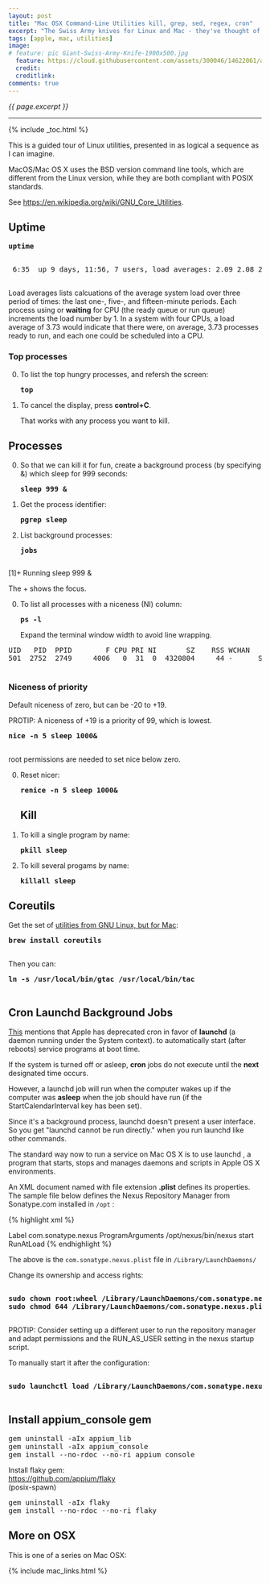 ```yaml
---
layout: post
title: "Mac OSX Command-Line Utilities kill, grep, sed, regex, cron"
excerpt: "The Swiss Army knives for Linux and Mac - they've thought of everything"
tags: [apple, mac, utilities]
image:
# feature: pic Giant-Swiss-Army-Knife-1900x500.jpg
  feature: https://cloud.githubusercontent.com/assets/300046/14622061/afe5f5da-0584-11e6-8140-3278289baef4.jpg
  credit: 
  creditlink:
comments: true
---
```

<i>{{ page.excerpt }}</i>
<hr />

{% include _toc.html %}

This is a guided tour of Linux utilities, presented in as logical a sequence
as I can imagine.

MacOS/Mac OS X uses the BSD version command line tools, 
which are different from the Linux version, 
while they are both compliant with POSIX standards.

See <a target="_blank" href="https://en.wikipedia.org/wiki/GNU_Core_Utilities/">
https://en.wikipedia.org/wiki/GNU_Core_Utilities</a>.


## Uptime

   <pre><strong>uptime
   </strong></pre>

   <pre>
 6:35  up 9 days, 11:56, 7 users, load averages: 2.09 2.08 2.06
   </pre>

   Load averages lists calcuations of the average system load over three period of times:
   the last one-, five-, and fifteen-minute periods.
   Each process using or <strong>waiting</strong> for CPU (the ready queue or run queue) increments the load number by 1. In a system with four CPUs, a load average of 3.73 would indicate that there were, on average, 3.73 processes ready to run, and each one could be scheduled into a CPU.

### Top processes

0. To list the top hungry processes, and refersh the screen:

   <pre><strong>top
   </strong></pre>

0. To cancel the display, press <strong>control+C</strong>.

   That works with any process you want to kill.


<a id="Processes"></a>

## Processes

0. So that we can kill it for fun, create a background process (by specifying &) 
   which sleep for 999 seconds:

   <pre><strong>sleep 999 &
   </strong></pre>

0. Get the process identifier:

   <pre><strong>pgrep sleep
   </strong></pre>

0. List background processes:

   <pre><strong>jobs
   </strong></pre>

   <pre>
[1]+  Running                 sleep 999 &
   </pre>

   The + shows the focus.

0. To list all processes with a niceness (NI) column:

   <pre><strong>ps -l
   </strong></pre>

   Expand the terminal window width to avoid line wrapping.

  <pre>
UID   PID  PPID        F CPU PRI NI       SZ    RSS WCHAN     S             ADDR TTY           TIME CMD
501  2752  2749     4006   0  31  0  4320804     44 -      Ss                  0 ttys001    0:00.19 /Users/wilsonmar
   </pre>

   ### Niceness of priority

   Default niceness of zero, but can be -20 to +19.

   PROTIP: A niceness of +19 is a priority of 99, which is lowest.

   <pre><strong>nice -n 5 sleep 1000&
   </strong></pre>

   root permissions are needed to set nice below zero.

0. Reset nicer:

   <pre><strong>renice -n 5 sleep 1000&
   </strong></pre>


   ## Kill

0. To kill a single program by name: 

   <pre><strong>pkill sleep
   </strong></pre>

0. To kill several progams by name: 

   <pre><strong>killall sleep
   </strong></pre>


## Coreutils

   Get the set of <a target="_blank" href="https://en.wikipedia.org/wiki/List_of_GNU_Core_Utilities_commands">utilities from GNU Linux, but for Mac</a>:

   <pre><strong>brew install coreutils
   </strong></pre>

   Then you can:

   <pre><strong>ln -s /usr/local/bin/gtac /usr/local/bin/tac
   </strong></pre>


<a id="CronJobs"></a>

## Cron Launchd Background Jobs

<a target="_blank" href="https://developer.apple.com/library/mac/documentation/MacOSX/Conceptual/BPSystemStartup/Chapters/ScheduledJobs.html">This</a> mentions that Apple has deprecated
cron in favor of <strong>launchd</strong> (a daemon running under the System context).
to automatically start (after reboots) service programs at boot time.

If the system is turned off or asleep, <strong>cron</strong> jobs 
do not execute until the <strong>next</strong> designated time occurs.

However, a launchd job will run when the computer wakes up if 
the computer was <strong>asleep</strong> when the job should have run
(if the StartCalendarInterval key has been set).

Since it's a background process, launchd doesn't present a user interface.
So you get "launchd cannot be run directly." when you run launchd like other commands.


The standard way now to run a service on Mac OS X is to use launchd , a program that starts, stops and manages daemons and scripts in Apple OS X environments. 

An XML document named with file extension <strong> .plist</strong> defines its properties. 
The sample file below defines the Nexus Repository Manager from Sonatype.com installed in `/opt`
:

{% highlight xml %}
<!DOCTYPE plist PUBLIC "-//Apple//DTD PLIST 1.0//EN"
    "http://www.apple.com/DTDs/PropertyList-1.0.dtd">
<plist version="1.0">
<dict>
    <key>Label</key>
    <string>com.sonatype.nexus</string>
    <key>ProgramArguments</key>
    <array>
        <string>/opt/nexus/bin/nexus</string>
        <string>start</string>
    </array>
    <key>RunAtLoad</key>
    <true/>
</dict>
</plist>
{% endhighlight %}

The above is the `com.sonatype.nexus.plist` file in `/Library/LaunchDaemons/` 

Change its ownership and access rights:

   <pre><strong>
sudo chown root:wheel /Library/LaunchDaemons/com.sonatype.nexus.plist
sudo chmod 644 /Library/LaunchDaemons/com.sonatype.nexus.plist
   </strong></pre>

PROTIP: Consider setting up a different user to run the repository manager and adapt permissions and the RUN_AS_USER setting in the nexus startup script. 

To manually start it after the configuration:

   <pre><strong>
sudo launchctl load /Library/LaunchDaemons/com.sonatype.nexus.plist
   </strong></pre>


## Install appium_console gem

<pre>
gem uninstall -aIx appium_lib
gem uninstall -aIx appium_console
gem install --no-rdoc --no-ri appium_console
</pre>

Install flaky gem:<br />
https://github.com/appium/flaky<br />
(posix-spawn)

<pre>
gem uninstall -aIx flaky
gem install --no-rdoc --no-ri flaky
</pre>

## More on OSX

This is one of a series on Mac OSX:

{% include mac_links.html %}
